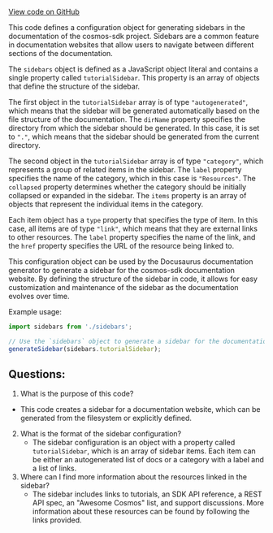 [View code on GitHub](https://github.com/cosmos/cosmos-sdk/blob/main/docs/sidebars.js)

This code defines a configuration object for generating sidebars in the documentation of the cosmos-sdk project. Sidebars are a common feature in documentation websites that allow users to navigate between different sections of the documentation. 

The `sidebars` object is defined as a JavaScript object literal and contains a single property called `tutorialSidebar`. This property is an array of objects that define the structure of the sidebar. 

The first object in the `tutorialSidebar` array is of type `"autogenerated"`, which means that the sidebar will be generated automatically based on the file structure of the documentation. The `dirName` property specifies the directory from which the sidebar should be generated. In this case, it is set to `"."`, which means that the sidebar should be generated from the current directory.

The second object in the `tutorialSidebar` array is of type `"category"`, which represents a group of related items in the sidebar. The `label` property specifies the name of the category, which in this case is `"Resources"`. The `collapsed` property determines whether the category should be initially collapsed or expanded in the sidebar. The `items` property is an array of objects that represent the individual items in the category. 

Each item object has a `type` property that specifies the type of item. In this case, all items are of type `"link"`, which means that they are external links to other resources. The `label` property specifies the name of the link, and the `href` property specifies the URL of the resource being linked to. 

This configuration object can be used by the Docusaurus documentation generator to generate a sidebar for the cosmos-sdk documentation website. By defining the structure of the sidebar in code, it allows for easy customization and maintenance of the sidebar as the documentation evolves over time. 

Example usage:

```javascript
import sidebars from './sidebars';

// Use the `sidebars` object to generate a sidebar for the documentation website
generateSidebar(sidebars.tutorialSidebar);
```
## Questions: 
 1. What is the purpose of this code?
   - This code creates a sidebar for a documentation website, which can be generated from the filesystem or explicitly defined.
2. What is the format of the sidebar configuration?
   - The sidebar configuration is an object with a property called `tutorialSidebar`, which is an array of sidebar items. Each item can be either an autogenerated list of docs or a category with a label and a list of links.
3. Where can I find more information about the resources linked in the sidebar?
   - The sidebar includes links to tutorials, an SDK API reference, a REST API spec, an "Awesome Cosmos" list, and support discussions. More information about these resources can be found by following the links provided.